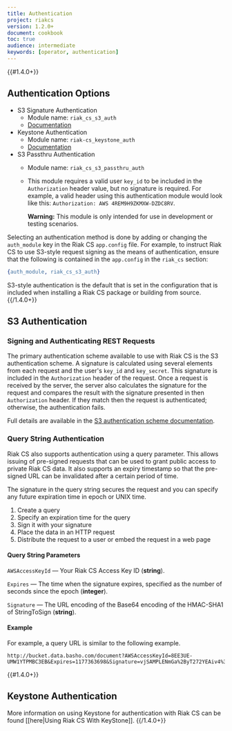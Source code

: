 ```yaml
---
title: Authentication
project: riakcs
version: 1.2.0+
document: cookbook
toc: true
audience: intermediate
keywords: [operator, authentication]
---
```


{{#1.4.0+}}
## Authentication Options
* S3 Signature Authentication
    * Module name: `riak_cs_s3_auth`
    * [Documentation](http://docs.aws.amazon.com/AmazonS3/latest/dev/BucketRestrictions.html)
* Keystone Authentication
    * Module name: `riak-cs_keystone_auth`
    * [Documentation](http://docs.openstack.org/api/openstack-identity-service/2.0/content/index.html)
* S3 Passthru Authentication
    * Module name: `riak_cs_s3_passthru_auth`
    * This module requires a valid user `key_id` to be included in the
      `Authorization` header value, but no signature is required. For example, a valid header using this authentication module would look like this: `Authorization: AWS 4REM9H9ZKMXW-DZDC8RV`.

      **Warning:** This module is only intended for use in development or testing scenarios.

Selecting an authentication method is done by adding or changing the `auth_module` key in the Riak CS `app.config` file. For example, to instruct Riak CS to use S3-style request signing as the means of authentication, ensure that the following is contained in the `app.config` in the `riak_cs` section:

```erlang
{auth_module, riak_cs_s3_auth}
```

S3-style authentication is the default that is set in the configuration that is
included when installing a Riak CS package or building from source.
{{/1.4.0+}}

## S3 Authentication

### Signing and Authenticating REST Requests

The primary authentication scheme available to use with Riak CS is the S3
authentication scheme. A signature is calculated using several elements from
each request and the user's `key_id` and `key_secret`. This signature is
included in the `Authorization` header of the request. Once a request is
received by the server, the server also calculates the signature for the
request and compares the result with the signature presented in then
`Authorization` header. If they match then the request is authenticated;
otherwise, the authentication fails.

Full details are available in the [S3 authentication scheme documentation](http://docs.amazonwebservices.com/AmazonS3/latest/dev/RESTAuthentication.html).

### Query String Authentication

Riak CS also supports authentication using a query parameter. This allows
issuing of pre-signed requests that can be used to grant public access to
private Riak CS data. It also supports an expiry timestamp so that the
pre-signed URL can be invalidated after a certain period of time.

The signature in the query string secures the request and you can specify any
future expiration time in epoch or UNIX time.

1. Create a query
2. Specify an expiration time for the query
3. Sign it with your signature
4. Place the data in an HTTP request
5. Distribute the request to a user or embed the request in a web page

#### Query String Parameters

`AWSAccessKeyId` &mdash; Your Riak CS Access Key ID (**string**).

`Expires` &mdash; The time when the signature expires, specified as the number of seconds since the epoch (**integer**).

`Signature` &mdash; The URL encoding of the Base64 encoding of the HMAC-SHA1 of StringToSign (**string**).

#### Example

For example, a query URL is similar to the following example.

```http
http://bucket.data.basho.com/document?AWSAccessKeyId=8EE3UE-UMW1YTPMBC3EB&Expires=1177363698&Signature=vjSAMPLENmGa%2ByT272YEAiv4%3D
```

{{#1.4.0+}}
## Keystone Authentication

More information on using Keystone for authentication with Riak CS can be found [[here|Using Riak CS With KeyStone]].
{{/1.4.0+}}
